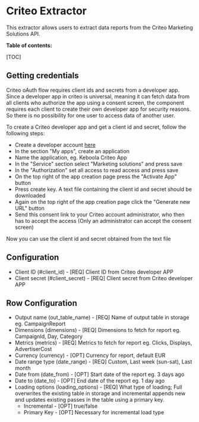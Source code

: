# Criteo Extractor
This extractor allows users to extract data reports from the Criteo Marketing Solutions API.

**Table of contents:**  
  
[TOC]

## Getting credentials

Criteo oAuth flow requires client ids and secrets from a developer app. Since a developer app in criteo is universal, meaning it 
can fetch data from all clients who authorize the app using a consent screen, the component requires each client to create their own
developer app for security reasons. So there is no possibility for one user to access data of another user.

To create a Criteo developer app and get a client id and secret, follow the following steps:

 - Create a developer account [here](https://developers.criteo.com/)
 - In the section "My apps", create an application
 - Name the application, eg. Keboola Criteo App
 - In the "Service" section select "Marketing solutions" and press save
 - In the "Authorization" set all access to read access and press save
 - On the top right of the app creation page press the "Activate App" button
 - Press create key. A text file containing the client id and secret should be downloaded
 - Again on the top right of the app creation page click the "Generate new URL" button
 - Send this consent link to your Criteo account administrator, who then has to accept the access (Only an administrator can accept the consent screen)

Now you can use the client id and secret obtained from the text file


## Configuration
 - Client ID (#client_id) - [REQ] Client ID from Criteo developer APP
 - Client secret (#client_secret) - [REQ] Client secret from Criteo developer APP

## Row Configuration
 - Output name (out_table_name) - [REQ] Name of output table in storage eg. CampaignReport
 - Dimensions (dimensions) - [REQ] Dimensions to fetch for report eg. CampaignId, Day, Category
 - Metrics (metrics) - [REQ] Metrics to fetch for report eg. Clicks, Displays, AdvertiserCost
 - Currency (currency) - [OPT] Currency for report, default EUR
 - Date range type (date_range) - [REQ] Custom, Last week (sun-sat), Last month
 - Date from (date_from) - [OPT] Start date of the report eg. 3 days ago
 - Date to (date_to) - [OPT] End date of the report eg. 1 day ago
- Loading options (loading_options) - [REQ] What type of loading; Full overwrites the existing table in storage and incremental appends new and updates existing passes in the table using a primary key.
  - Incremental - [OPT] true/false
  - Primary Key - [OPT] Necessary for incremental load type